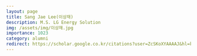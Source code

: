 ```yaml
---
layout: page
title: Sang Jae Lee(이상재)
description: M.S. LG Energy Solution
img: /assets/img/이상재.jpg
importance: 1023
category: alumni
redirect: https://scholar.google.co.kr/citations?user=ZcSKoXYAAAAJ&hl=ko
---
```

